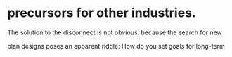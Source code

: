 # precursors for other industries.

The solution to the disconnect is not obvious, because the search for new

plan designs poses an apparent riddle: How do you set goals for long-term